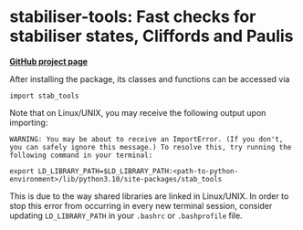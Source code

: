 # stabiliser-tools: Fast checks for stabiliser states, Cliffords and Paulis
**[GitHub project page](https://github.com/ndesilva/stabiliser-tools)**

After installing the package, its classes and functions can be accessed via
```
import stab_tools
```
Note that on Linux/UNIX, you may receive the following output upon importing:
```
WARNING: You may be about to receive an ImportError. (If you don't, you can safely ignore this message.) To resolve this, try running the following command in your terminal:

export LD_LIBRARY_PATH=$LD_LIBRARY_PATH:<path-to-python-environment>/lib/python3.10/site-packages/stab_tools
```
This is due to the way shared libraries are linked in Linux/UNIX. In order to stop this error from occurring in every new terminal session, consider updating `LD_LIBRARY_PATH` in your `.bashrc` or `.bashprofile` file.
